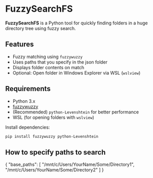 # FuzzySearchFS

**FuzzySearchFS** is a Python tool for quickly finding folders in a huge directory tree using fuzzy search.

## Features

- Fuzzy matching using `fuzzywuzzy`
- Uses paths that you specify in the json folder
- Displays folder contents on match
- Optional: Open folder in Windows Explorer via WSL (`wslview`)

## Requirements

- Python 3.x
- [fuzzywuzzy](https://github.com/seatgeek/fuzzywuzzy)
- (Recommended) `python-Levenshtein` for better performance
- WSL (for opening folders with `wslview`)

Install dependencies:

```bash
pip install fuzzywuzzy python-Levenshtein
```

## How to specify paths to search

{
  "base_paths": [
    "/mnt/c/Users/YourName/Some/Directory1",
    "/mnt/c/Users/YourName/Some/Directory2"
  ]
}
